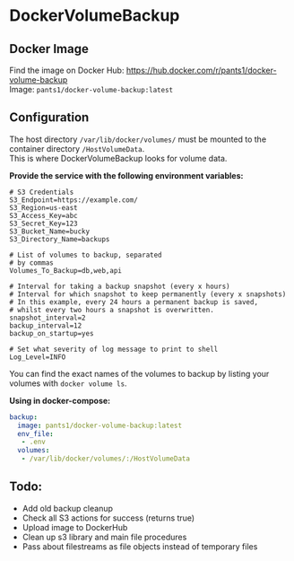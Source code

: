 # DockerVolumeBackup

## Docker Image

Find the image on Docker Hub: https://hub.docker.com/r/pants1/docker-volume-backup    
Image: `pants1/docker-volume-backup:latest`

## Configuration

The host directory `/var/lib/docker/volumes/` must be mounted to the container directory `/HostVolumeData`.    
This is where DockerVolumeBackup looks for volume data.

**Provide the service with the following environment variables:**
```
# S3 Credentials
S3_Endpoint=https://example.com/
S3_Region=us-east
S3_Access_Key=abc
S3_Secret_Key=123
S3_Bucket_Name=bucky
S3_Directory_Name=backups

# List of volumes to backup, separated
# by commas
Volumes_To_Backup=db,web,api

# Interval for taking a backup snapshot (every x hours)
# Interval for which snapshot to keep permanently (every x snapshots)
# In this example, every 24 hours a permanent backup is saved,
# whilst every two hours a snapshot is overwritten.
snapshot_interval=2
backup_interval=12
backup_on_startup=yes

# Set what severity of log message to print to shell
Log_Level=INFO
```

You can find the exact names of the volumes to backup by listing your volumes with `docker volume ls`.

**Using in docker-compose:**

```yml
backup:
  image: pants1/docker-volume-backup:latest
  env_file:
   - .env
  volumes:
   - /var/lib/docker/volumes/:/HostVolumeData
```

## Todo:    
 - Add old backup cleanup
 - Check all S3 actions for success (returns true)
 - Upload image to DockerHub
 - Clean up s3 library and main file procedures
 - Pass about filestreams as file objects instead of temporary files